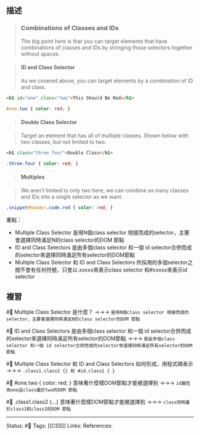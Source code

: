 ## 描述

> ### Combinations of Classes and IDs
> The big point here is that you can target elements that have combinations of classes and IDs by stringing those selectors together without spaces.


> #### ID and Class Selector
> As we covered above, you can target elements by a combination of ID and class.

```html
<h1 id="one" class="two">This Should Be Red</h1>
```

```css
#one.two { color: red; }
```

> #### Double Class Selector

> Target an element that has all of multiple classes. Shown below with two classes, but not limited to two.

```html
<h1 class="three four">Double Class</h1>
```

```css
.three.four { color: red; }
```

> #### Multiples

> We aren’t limited to only two here, we can combine as many classes and IDs into a single selector as we want.

```css
.snippet#header.code.red { color: red; }
```


重點：
- Multiple Class Selector 是用N個class selector 相接而成的selector，主要會選擇同時滿足N的class selector的DOM 節點
- ID and Class Selectors 是由多個class selector 和一個 id selector合併而成的selector來選擇同時滿足所有selector的DOM節點
- Multiple Class Selector 和 ID and Class Selectors 所採用的多個selector之間不會有任何符號，只會以.xxxxx來表示class selector 和#xxxxx來表示id selector


## 複習
#🧠 Multiple Class Selector 是什麼？ ->->-> `是用N個class selector 相接而成的selector，主要會選擇同時滿足N的class selector的DOM 節點`

#🧠 ID and Class Selectors 是由多個class selector 和一個 id selector合併而成的selector來選擇同時滿足所有selector的DOM節點 ->->-> `是由多個class selector 和一個 id selector合併而成的selector來選擇同時滿足所有selector的DOM節點`

#🧠 Multiple Class Selector 和 ID and Class Selectors 如何形成，用程式碼表示 ->->-> `.class1.class2 {} 和 #id.class1 { }`

#🧠 \#one.two { color: red; } 意味著什麼樣DOM節點才能被選擇到 ->->-> `id屬性為one且class屬於two的DOM 節點`

#🧠 .class1.class2 {...} 意味著什麼樣DOM節點才能被選擇到 ->->-> `class同時屬於class1和class2的DOM 節點`

---
Status: #🌱 
Tags:
[[CSS]]
Links:
References:
